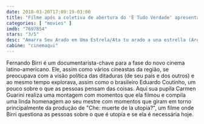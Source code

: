 ```yaml
---
date: 2018-03-20T17:09:19-03:00
title: "Filme após a coletiva de abertura do 'É Tudo Verdade' apresenta homenagem a Fernando Birri"
categories: [ "movies" ]
imdb: "7697854"
stars: "3/5"
desc: "Amarra Seu Arado em Uma Estrela/Ata tu arado a una estrella (Argentina, 2017), escrito por Carmen Guarini, dirigido por Carmen Guarini, com Fernando Birri, Osvaldo Bayer, Carmen Papio Birri."
cabine: "cinemaqui"
---
```

Fernando Birri é um documentarista-chave para a fase do novo cinema latino-americano. Ele, assim como vários cineastas da região, se preocupava com a visão política das ditaduras (de seu país e dos outros) e ao mesmo tempo explorava, assim como o brasileiro Eduardo Coutinho, um pouco sobre o que as pessoas pensam das coisas. Aqui sua pupila Carmen Guarini realiza uma montagem com momentos que ela filmou e compila uma linda homenagem ao seu mestre com momentos que giram em torno principalmente da produção de "Che: muerte de la utopia?", um filme onde Birri questiona as pessoas sobre o que é utopia e se ela é necessária hoje.
